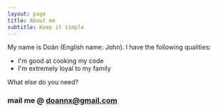 ```yaml
---
layout: page
title: About me
subtitle: Keep it simple
---
```


My name is Doãn (English name: John). I have the following qualities:

- I'm good at cooking my code
- I'm extremely loyal to my family

What else do you need?

### mail me @ doannx@gmail.com